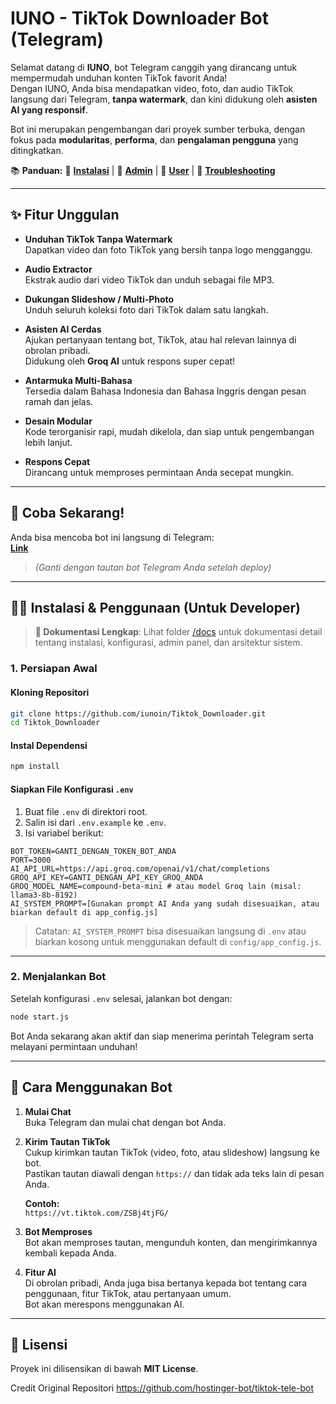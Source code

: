 # IUNO - TikTok Downloader Bot (Telegram)

Selamat datang di **IUNO**, bot Telegram canggih yang dirancang untuk mempermudah unduhan konten TikTok favorit Anda!  
Dengan IUNO, Anda bisa mendapatkan video, foto, dan audio TikTok langsung dari Telegram, **tanpa watermark**, dan kini didukung oleh **asisten AI yang responsif**.

Bot ini merupakan pengembangan dari proyek sumber terbuka, dengan fokus pada **modularitas**, **performa**, dan **pengalaman pengguna** yang ditingkatkan.

📚 **Panduan:** 🚀 **[Instalasi](./docs/instalasi.md)** | 👑 **[Admin](./docs/panduan-admin.md)** | 👤 **[User](./docs/panduan-user.md)** | 🔧 **[Troubleshooting](./docs/troubleshooting.md)**

---

## ✨ Fitur Unggulan

- **Unduhan TikTok Tanpa Watermark**  
  Dapatkan video dan foto TikTok yang bersih tanpa logo mengganggu.

- **Audio Extractor**  
  Ekstrak audio dari video TikTok dan unduh sebagai file MP3.

- **Dukungan Slideshow / Multi-Photo**  
  Unduh seluruh koleksi foto dari TikTok dalam satu langkah.

- **Asisten AI Cerdas**  
  Ajukan pertanyaan tentang bot, TikTok, atau hal relevan lainnya di obrolan pribadi.  
  Didukung oleh **Groq AI** untuk respons super cepat!

- **Antarmuka Multi-Bahasa**  
  Tersedia dalam Bahasa Indonesia dan Bahasa Inggris dengan pesan ramah dan jelas.

- **Desain Modular**  
  Kode terorganisir rapi, mudah dikelola, dan siap untuk pengembangan lebih lanjut.

- **Respons Cepat**  
  Dirancang untuk memproses permintaan Anda secepat mungkin.

---

## 🚀 Coba Sekarang!

Anda bisa mencoba bot ini langsung di Telegram:  
**[Link](https://t.me/iuno_tiktok_bot)**
> *(Ganti dengan tautan bot Telegram Anda setelah deploy)*

---

## 🧑‍💻 Instalasi & Penggunaan (Untuk Developer)

> **📖 Dokumentasi Lengkap**: Lihat folder [/docs](./docs/) untuk dokumentasi detail tentang instalasi, konfigurasi, admin panel, dan arsitektur sistem.

### 1. Persiapan Awal

#### Kloning Repositori
```bash
git clone https://github.com/iunoin/Tiktok_Downloader.git
cd Tiktok_Downloader
```

#### Instal Dependensi
```bash
npm install
```

#### Siapkan File Konfigurasi `.env`
1. Buat file `.env` di direktori root.
2. Salin isi dari `.env.example` ke `.env`.
3. Isi variabel berikut:

```env
BOT_TOKEN=GANTI_DENGAN_TOKEN_BOT_ANDA
PORT=3000
AI_API_URL=https://api.groq.com/openai/v1/chat/completions
GROQ_API_KEY=GANTI_DENGAN_API_KEY_GROQ_ANDA
GROQ_MODEL_NAME=compound-beta-mini # atau model Groq lain (misal: llama3-8b-8192)
AI_SYSTEM_PROMPT=[Gunakan prompt AI Anda yang sudah disesuaikan, atau biarkan default di app_config.js]
```

> Catatan: `AI_SYSTEM_PROMPT` bisa disesuaikan langsung di `.env` atau biarkan kosong untuk menggunakan default di `config/app_config.js`.

---

### 2. Menjalankan Bot

Setelah konfigurasi `.env` selesai, jalankan bot dengan:

```bash
node start.js
```

Bot Anda sekarang akan aktif dan siap menerima perintah Telegram serta melayani permintaan unduhan!

---

## 🤖 Cara Menggunakan Bot

1. **Mulai Chat**  
   Buka Telegram dan mulai chat dengan bot Anda.

2. **Kirim Tautan TikTok**  
   Cukup kirimkan tautan TikTok (video, foto, atau slideshow) langsung ke bot.  
   Pastikan tautan diawali dengan `https://` dan tidak ada teks lain di pesan Anda.

   **Contoh:**  
   `https://vt.tiktok.com/ZSBj4tjFG/`

3. **Bot Memproses**  
   Bot akan memproses tautan, mengunduh konten, dan mengirimkannya kembali kepada Anda.

4. **Fitur AI**  
   Di obrolan pribadi, Anda juga bisa bertanya kepada bot tentang cara penggunaan, fitur TikTok, atau pertanyaan umum.  
   Bot akan merespons menggunakan AI.

---

## 📄 Lisensi

Proyek ini dilisensikan di bawah **MIT License**.

Credit Original Repositori https://github.com/hostinger-bot/tiktok-tele-bot
